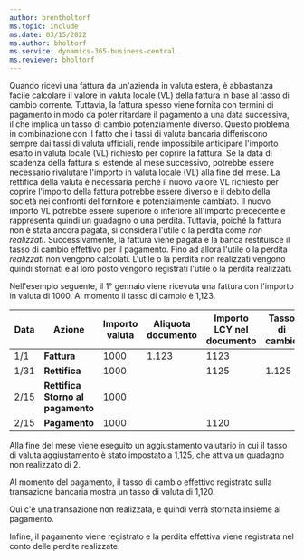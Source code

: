 ```yaml
---
author: brentholtorf
ms.topic: include
ms.date: 03/15/2022
ms.author: bholtorf
ms.service: dynamics-365-business-central
ms.reviewer: bholtorf
---
```

Quando ricevi una fattura da un'azienda in valuta estera, è abbastanza facile calcolare il valore in valuta locale (VL) della fattura in base al tasso di cambio corrente. Tuttavia, la fattura spesso viene fornita con termini di pagamento in modo da poter ritardare il pagamento a una data successiva, il che implica un tasso di cambio potenzialmente diverso. Questo problema, in combinazione con il fatto che i tassi di valuta bancaria differiscono sempre dai tassi di valuta ufficiali, rende impossibile anticipare l'importo esatto in valuta locale (VL) richiesto per coprire la fattura. Se la data di scadenza della fattura si estende al mese successivo, potrebbe essere necessario rivalutare l'importo in valuta locale (VL) alla fine del mese. La rettifica della valuta è necessaria perché il nuovo valore VL richiesto per coprire l'importo della fattura potrebbe essere diverso e il debito della società nei confronti del fornitore è potenzialmente cambiato. Il nuovo importo VL potrebbe essere superiore o inferiore all'importo precedente e rappresenta quindi un guadagno o una perdita. Tuttavia, poiché la fattura non è stata ancora pagata, si considera l'utile o la perdita come *non realizzati*. Successivamente, la fattura viene pagata e la banca restituisce il tasso di cambio effettivo per il pagamento. Fino ad allora l'utile o la perdita *realizzati* non vengono calcolati. L'utile o la perdita non realizzati vengono quindi stornati e al loro posto vengono registrati l'utile o la perdita realizzati.

Nell'esempio seguente, il 1° gennaio viene ricevuta una fattura con l'importo in valuta di 1000. Al momento il tasso di cambio è 1,123.

|Data|Azione|Importo valuta|Aliquota documento|Importo LCY nel documento|Tasso di cambio|Importo utili non realizzati|Aliquota Pagamento|Importo perdite realizzate|  
|-----|----------|------------|-----------|---------|-----------|-------------|---------|---------|
|1/1|**Fattura**|1000|1.123|1123|||||
|1/31|**Rettifica**|1000||1125|1.125|2|||
|2/15|**Rettifica Storno al pagamento**|1000||||-2|||
|2/15|**Pagamento**|1000||1120|||1.120|-3|

Alla fine del mese viene eseguito un aggiustamento valutario in cui il tasso di valuta aggiustamento è stato impostato a 1,125, che attiva un guadagno non realizzato di 2.

Al momento del pagamento, il tasso di cambio effettivo registrato sulla transazione bancaria mostra un tasso di valuta di 1,120.

Qui c'è una transazione non realizzata, e quindi verrà stornata insieme al pagamento.

Infine, il pagamento viene registrato e la perdita effettiva viene registrata nel conto delle perdite realizzate.
